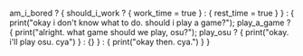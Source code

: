 am_i_bored ? {
  should_i_work ? {
    work_time = true
  } : {
    rest_time = true
  }
} : {
  print("okay i don't know what to do. should i play a game?");
  play_a_game ? {
    print("alright. what game should we play, osu?");
    play_osu ? {
      print("okay. i'll play osu. cya")
    } : {}
  } : {
    print("okay then. cya.")
  }
}
